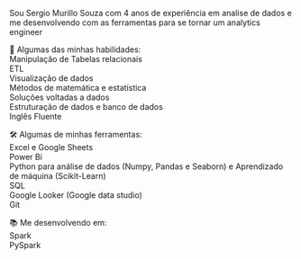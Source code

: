 Sou Sergio Murillo Souza com 4 anos de experiência em analise de dados e me desenvolvendo com as ferramentas para se tornar um analytics engineer

🧠 Algumas das minhas habilidades:<br>
Manipulação de Tabelas relacionais<br>
ETL<br>
Visualização de dados<br>
Métodos de matemática e estatística<br>
Soluções voltadas a dados<br>
Estruturação de dados e banco de dados<br>
Inglês Fluente<br>

🛠️ Algumas de minhas ferramentas:<br>
Excel e Google Sheets<br>
Power Bi <br>
Python para análise de dados (Numpy, Pandas e Seaborn) e Aprendizado de máquina (Scikit-Learn)<br>
SQL<br>
Google Looker (Google data studio)<br>
Git<br>

📚 Me desenvolvendo em:<br>
Spark<br>
PySpark<br>


<!--
**murillo-almeida/murillo-almeida** is a ✨ _special_ ✨ repository because its `README.md` (this file) appears on your GitHub profile.

Here are some ideas to get you started:

- 🔭 I’m currently working on ...
- 🌱 I’m currently learning ...
- 👯 I’m looking to collaborate on ...
- 🤔 I’m looking for help with ...
- 💬 Ask me about ...
- 📫 How to reach me: ...
- 😄 Pronouns: ...
- ⚡ Fun fact: ...
-->
